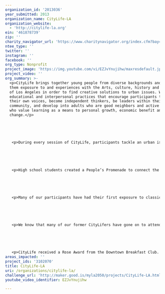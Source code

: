 ```yaml
---
organization_id: '2013036'
year_submitted: 2013
organization_name: CityLife-LA
organization_website:
  - 'http://citylife-la.org'
ein: '461878739'
zip: ''
charity_navigator_url: 'https://www.charitynavigator.org/index.cfm?bay=search.profile&ein=461878739'
ntee_type: ''
twitter: ''
instagram: ''
facebook: ''
org_type: Nonprofit
project_image: 'https://img.youtube.com/vi/EZJvYnujihw/maxresdefault.jpg'
project_video: ''
org_summary: >-
  <p>CityLife brings together young people from diverse backgrounds and offers
  them exposure to and experiences with the Arts, culture, history and politics
  of Los Angeles in order to find creative solutions to urban issues. We promote
  educational and interpersonal practices that encourage participants to find
  their own voices, become independent thinkers, be leaders within their
  community, and develop into adults who are good neighbors and active citizens
  who value learning as a means to personal growth, economic benefit and social
  change.</p>
   
   
   
   
   
   <p>During every session of CityLife, participants tackle an urban issue and propose solutions to those challenges. Middle school students have designed an urban park, created public art for a redevelopment district, proposed an “Alley District” in Downtown, designed possible replacements for the 6th Street Bridge across the Los Angeles River. In addition, they wrote “The Sacred Spaces of Wilshire Boulevard, a Guide for Kids, by Kids,” published jointly by CityLife and the Los Angeles Conservancy, and remains on the Conservancy website (http://www.curatingthecity.org/sacred_spaces_kids.pdf). This project, funded by a grant from the History Channel, was a finalist for an award, which allowed us to take two participants to Washington, DC, where, among other adventures, they got to meet with staffers of Senator Feinstein and watch a debate on the Senate floor.</p>
   
   
   
   
   
   <p>High school students created a People’s Promenade to connect the residential community of the William Mead Project with the Cornfield. This project was featured in an exhibit, RETHINK LA, Perspectives on a Future City, in 2011 at the A + D Museum. Students at Lincoln High created a brochure, Exploring the Centennial, using the school’s Centennial Celebration as the impetus to identify and propose projects that would improve the campus.</p>
   
   
   
   
   
   <p>Many of our participants have had their first exposure to classical music and have brought their entire families on CityLife outings to the Hollywood Bowl, also a first for them. Families have attended CityLife activities at MOCA, again often for the first time. And all have experienced broadening their horizons by exploring neighborhoods outside of their own, often for the first time. They have learned to examine evidence, explore issues from different perspectives, ask questions and develop opinions.</p>
   
   
   
   
   
   <p>We know that many of our former CityLifers have gone on to attend and complete college and are starting out in careers in education, the arts, web design and marketing. One is currently working on the CityLife staff; another is designing our website; two others are beginning to help with fundraising. </p>
   
   
   
   
   
   <p>CityLife received a Rose Award from the Downtown Breakfast Club. And student projects have been featured in articles in the Los Angeles Downtown News and the Los Angeles Times.</p>
areas_impacted: ''
project_ids: '3102070'
title: CityLife-LA
uri: /organizations/citylife-la/
challenge_url: 'http://maker.good.is/myla2050/projects/CityLife-LA.html'
youtube_video_identifier: EZJvYnujihw

---
```

